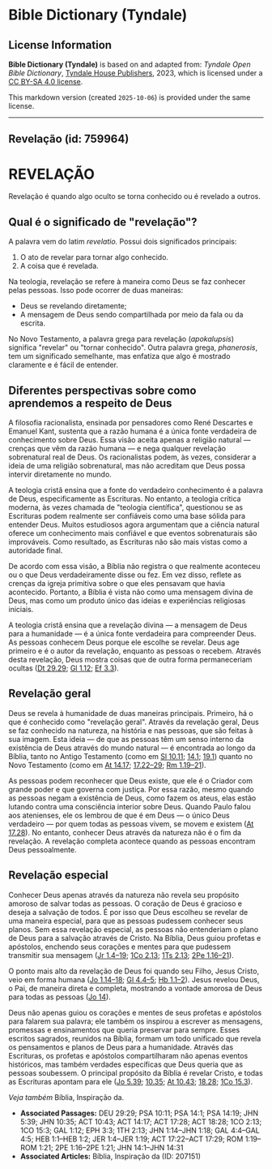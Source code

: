 # Bible Dictionary (Tyndale)

## License Information

**Bible Dictionary (Tyndale)** is based on and adapted from: _Tyndale Open Bible Dictionary_, [Tyndale House Publishers](https://tyndaleopenresources.com/), 2023, which is licensed under a [CC BY-SA 4.0 license](https://creativecommons.org/licenses/by-sa/4.0/legalcode.en).

This markdown version (created `2025-10-06`) is provided under the same license.



--------------------------------

## Revelação (id: 759964)

REVELAÇÃO
=========

Revelação é quando algo oculto se torna conhecido ou é revelado a outros.

Qual é o significado de "revelação"?
------------------------------------

A palavra vem do latim *revelatio.* Possui dois significados principais:

1. O ato de revelar para tornar algo conhecido.
2. A coisa que é revelada.

Na teologia, revelação se refere à maneira como Deus se faz conhecer pelas pessoas. Isso pode ocorrer de duas maneiras:

* Deus se revelando diretamente;
* A mensagem de Deus sendo compartilhada por meio da fala ou da escrita.

No Novo Testamento, a palavra grega para revelação (*apokalupsis*) significa "revelar" ou "tornar conhecido". Outra palavra grega, *phanerosis*, tem um significado semelhante, mas enfatiza que algo é mostrado claramente e é fácil de entender.

Diferentes perspectivas sobre como aprendemos a respeito de Deus
----------------------------------------------------------------

A filosofia racionalista, ensinada por pensadores como René Descartes e Emanuel Kant, sustenta que a razão humana é a única fonte verdadeira de conhecimento sobre Deus. Essa visão aceita apenas a religião natural — crenças que vêm da razão humana — e nega qualquer revelação sobrenatural real de Deus. Os racionalistas podem, às vezes, considerar a ideia de uma religião sobrenatural, mas não acreditam que Deus possa intervir diretamente no mundo.

A teologia cristã ensina que a fonte do verdadeiro conhecimento é a palavra de Deus, especificamente as Escrituras. No entanto, a teologia crítica moderna, às vezes chamada de "teologia científica", questionou se as Escrituras podem realmente ser confiáveis como uma base sólida para entender Deus. Muitos estudiosos agora argumentam que a ciência natural oferece um conhecimento mais confiável e que eventos sobrenaturais são improváveis. Como resultado, as Escrituras não são mais vistas como a autoridade final.

De acordo com essa visão, a Bíblia não registra o que realmente aconteceu ou o que Deus verdadeiramente disse ou fez. Em vez disso, reflete as crenças da igreja primitiva sobre o que eles pensavam que havia acontecido. Portanto, a Bíblia é vista não como uma mensagem divina de Deus, mas como um produto único das ideias e experiências religiosas iniciais.

A teologia cristã ensina que a revelação divina — a mensagem de Deus para a humanidade — é a única fonte verdadeira para compreender Deus. As pessoas conhecem Deus porque ele escolhe se revelar. Deus age primeiro e é o autor da revelação, enquanto as pessoas o recebem. Através desta revelação, Deus mostra coisas que de outra forma permaneceriam ocultas ([Dt 29\.29](https://ref.ly/Deut29:29); [Gl 1\.12](https://ref.ly/Gal1:12); [Ef 3\.3](https://ref.ly/Eph3:3)).

Revelação geral
---------------

Deus se revela à humanidade de duas maneiras principais. Primeiro, há o que é conhecido como "revelação geral". Através da revelação geral, Deus se faz conhecido na natureza, na história e nas pessoas, que são feitas à sua imagem. Esta ideia — de que as pessoas têm um senso interno da existência de Deus através do mundo natural — é encontrada ao longo da Bíblia, tanto no Antigo Testamento (como em [Sl 10\.11](https://ref.ly/Ps10:11); [14\.1](https://ref.ly/Ps14:1,Ps14:19); [19\.1](https://ref.ly/Ps14:1,Ps14:19)) quanto no Novo Testamento (como em [At 14\.17](https://ref.ly/Acts14:17); [17\.22–29](https://ref.ly/Acts17:22-Acts17:29); [Rm 1\.19–21](https://ref.ly/Rom1:19-Rom1:21)).

As pessoas podem reconhecer que Deus existe, que ele é o Criador com grande poder e que governa com justiça. Por essa razão, mesmo quando as pessoas negam a existência de Deus, como fazem os ateus, elas estão lutando contra uma consciência interior sobre Deus. Quando Paulo falou aos atenienses, ele os lembrou de que é em Deus — o único Deus verdadeiro — por quem todas as pessoas vivem, se movem e existem ([At 17\.28](https://ref.ly/Acts17:28)). No entanto, conhecer Deus através da natureza não é o fim da revelação. A revelação completa acontece quando as pessoas encontram Deus pessoalmente.

Revelação especial
------------------

Conhecer Deus apenas através da natureza não revela seu propósito amoroso de salvar todas as pessoas. O coração de Deus é gracioso e deseja a salvação de todos. É por isso que Deus escolheu se revelar de uma maneira especial, para que as pessoas pudessem conhecer seus planos. Sem essa revelação especial, as pessoas não entenderiam o plano de Deus para a salvação através de Cristo. Na Bíblia, Deus guiou profetas e apóstolos, enchendo seus corações e mentes para que pudessem transmitir sua mensagem ([Jr 1\.4–19](https://ref.ly/Jer1:4-Jer1:19); [1Co 2\.13](https://ref.ly/1Cor2:13); [1Ts 2\.13](https://ref.ly/1Thess2:13); [2Pe 1\.16–21](https://ref.ly/2Pet1:16-2Pet1:21)).

O ponto mais alto da revelação de Deus foi quando seu Filho, Jesus Cristo, veio em forma humana ([Jo 1\.14–18](https://ref.ly/John1:14-John1:18); [Gl 4\.4–5](https://ref.ly/Gal4:4-Gal4:5); [Hb 1\.1–2](https://ref.ly/Heb1:1-Heb1:2)). Jesus revelou Deus, o Pai, de maneira direta e completa, mostrando a vontade amorosa de Deus para todas as pessoas ([Jo 14](https://ref.ly/John14:1-John14:31)).

Deus não apenas guiou os corações e mentes de seus profetas e apóstolos para falarem sua palavra; ele também os inspirou a escrever as mensagens, promessas e ensinamentos que queria preservar para sempre. Esses escritos sagrados, reunidos na Bíblia, formam um todo unificado que revela os pensamentos e planos de Deus para a humanidade. Através das Escrituras, os profetas e apóstolos compartilharam não apenas eventos históricos, mas também verdades específicas que Deus queria que as pessoas soubessem. O principal propósito da Bíblia é revelar Cristo, e todas as Escrituras apontam para ele ([Jo 5\.39](https://ref.ly/John5:39); [10\.35](https://ref.ly/John10:35); [At 10\.43](https://ref.ly/Acts10:43); [18\.28](https://ref.ly/Acts18:28); [1Co 15\.3](https://ref.ly/1Cor15:3)).

*Veja também* Bíblia, Inspiração da.

* **Associated Passages:** DEU 29:29; PSA 10:11; PSA 14:1; PSA 14:19; JHN 5:39; JHN 10:35; ACT 10:43; ACT 14:17; ACT 17:28; ACT 18:28; 1CO 2:13; 1CO 15:3; GAL 1:12; EPH 3:3; 1TH 2:13; JHN 1:14–JHN 1:18; GAL 4:4–GAL 4:5; HEB 1:1–HEB 1:2; JER 1:4–JER 1:19; ACT 17:22–ACT 17:29; ROM 1:19–ROM 1:21; 2PE 1:16–2PE 1:21; JHN 14:1–JHN 14:31
* **Associated Articles:** Bíblia, Inspiração da (ID: 207151)

